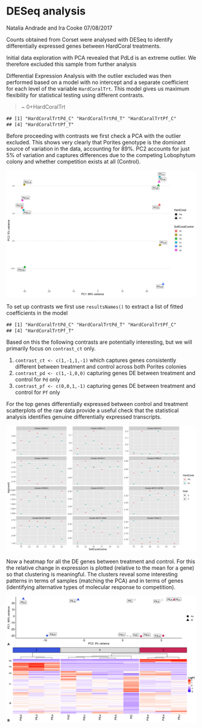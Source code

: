 DESeq analysis
================
Natalia Andrade and Ira Cooke
07/08/2017

Counts obtained from Corset were analysed with DESeq to identify
differentially expressed genes between HardCoral treatments.

Initial data exploration with PCA revealed that PdLd is an extreme
outlier. We therefore excluded this sample from further analysis

Differential Expression Analysis with the outlier excluded was then
performed based on a model with no intercept and a separate coefficient
for each level of the variable `HardCoralTrt`. This model gives us
maximum flexibility for statistical testing using different contrasts.

> ~ 0+HardCoralTrt

    ## [1] "HardCoralTrtPd_C" "HardCoralTrtPd_T" "HardCoralTrtPf_C"
    ## [4] "HardCoralTrtPf_T"

Before proceeding with contrasts we first check a PCA with the outlier
excluded. This shows very clearly that Porites genotype is the dominant
source of variation in the data, accounting for 89%. PC2 accounts for
just 5% of variation and captures differences due to the competing
Lobophytum colony and whether competition exists at all (Control).

![](02_deseq_files/figure-gfm/unnamed-chunk-4-1.png)<!-- -->

To set up contrasts we first use `resultsNames()` to extract a list of
fitted coefficients in the model

    ## [1] "HardCoralTrtPd_C" "HardCoralTrtPd_T" "HardCoralTrtPf_C"
    ## [4] "HardCoralTrtPf_T"

Based on this the following contrasts are potentially interesting, but
we will primarily focus on `contrast_ct` only.

1.  `contrast_ct <- c(1,-1,1,-1)` which captures genes consistently
    different between treatment and control across both Porites colonies
2.  `contrast_pd <- c(1,-1,0,0)` capturing genes DE between treatment
    and control for `Pd` only
3.  `contrast_pf <- c(0,0,1,-1)` capturing genes DE between treatment
    and control for `Pf` only

For the top genes differentially expressed between control and treatment
scatterplots of the raw data provide a useful check that the statistical
analysis identifies genuine differentially expressed transcripts.

![](02_deseq_files/figure-gfm/unnamed-chunk-8-1.png)<!-- -->

Now a heatmap for all the DE genes between treatment and control. For
this the relative change in expression is plotted (relative to the mean
for a gene) so that clustering is meaningful. The clusters reveal some
interesting patterns in terms of samples (matching the PCA) and in terms
of genes (identifying alternative types of molecular response to
competition).

![](02_deseq_files/figure-gfm/unnamed-chunk-10-1.png)<!-- -->
